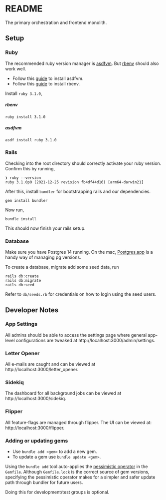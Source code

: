 # README

The primary orchestration and frontend monolith.

## Setup

### Ruby

The recommended ruby version manager is [asdfvm](https://asdf-vm.com). But [rbenv](https://github.com/rbenv/rbenv) should also work well.

* Follow this [guide](https://asdf-vm.com/guide/getting-started.html#_3-install-asdf) to install asdfvm.
* Follow this [guide](https://github.com/rbenv/rbenv#installation) to install rbenv.

Install `ruby 3.1.0`,

##### rbenv

```
ruby install 3.1.0
```

##### asdfvm

```
asdf install ruby 3.1.0
```

### Rails

Checking into the root directory should correctly activate your ruby version. Confirm this by running,

```
❯ ruby --version
ruby 3.1.0p0 (2021-12-25 revision fb4df44d16) [arm64-darwin21]
```

After this, install `bundler` for bootstrapping rails and our dependencies.

```
gem install bundler
```

Now run,

```
bundle install
```

This should now finish your rails setup.

### Database

Make sure you have Postgres 14 running. On the mac, [Postgres.app](https://postgresapp.com) is a handy way of managing pg versions.

To create a database, migrate add some seed data, run

```
rails db:create
rails db:migrate
rails db:seed
```


Refer to `db/seeds.rb` for credentials on how to login using the seed users.

## Developer Notes

### App Settings

All admins should be able to access the settings page where general app-level configurations are tweaked at http://localhost:3000/admin/settings.

### Letter Opener

All e-mails are caught and can be viewed at http://localhost:3000/letter_opener.

### Sidekiq

The dashboard for all background jobs can be viewed at http://localhost:3000/sidekiq.

### Flipper

All feature-flags are managed through flipper. The UI can be viewed at: http://localhost:3000/flipper. 

### Adding or updating gems

* Use `bundle add <gem>` to add a new gem.
* To update a gem use `bundle update <gem>`.

Using the `bundle add` tool auto-applies the [pessimistic operator](https://thoughtbot.com/blog/rubys-pessimistic-operator) in the `Gemfile`. Although `Gemfile.lock` is the correct source of gem versions, specifying the pessimistic operator makes for a simpler and safer update path through bundler for future users.

Doing this for development/test groups is optional.